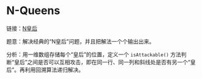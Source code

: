 # N-Queens

链接：[N皇后](https://leetcode-cn.com/problems/n-queens/)

题意：解决经典的“N皇后”问题，并且把解法一个个输出出来。

分析：用一维数组存储每个“皇后”的位置，定义一个 `isAttackable()` 方法判断“皇后”之间是否可以互相攻击，即在同一行、同一列和斜线处是否有另一个“皇后”。再利用回溯算法递归解决。

